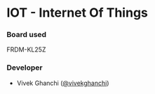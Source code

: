 # IOT - Internet  Of Things 

### Board used 

FRDM-KL25Z


### Developer 

- Vivek Ghanchi ([@vivekghanchi](https://github.com/vivekghanchi))
